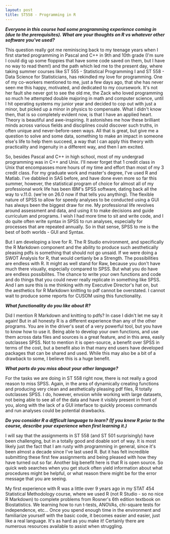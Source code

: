 ```yaml
---
layout: post
title: ST558 - Programming in R
---
```

<i><b>Everyone in this course had some programming experience coming in (due to the prerequisites).  What are your thoughts on R vs whatever other software you've used?</b></i>    

This question really got me reminiscing back to my teenage years when I first started programming in Pascal and C++ in 9th and 10th grade (I'm sure I could dig up some floppies that have some code saved on them, but I have no way to read them!) and the path which led me to the present day, where taking summer courses like ST 555 - Statistical Programming I and ST 558 - Data Science for Statisticians, has rekindled my love for programming.  One of my co-workers mentioned to me, just a few days ago, that she has never seen me this happy, motivated, and dedicated to my coursework.  It's not her fault she never got to see the old me, the Zack who loved programming so much he attempted double majoring in math and computer science, until I hit operating systems my junior year and decided to cop out with just a minor, but picked up a minor in physics to compensate.  What I didn't know then, that is so completely evident now, is that I have an applied heart.  Theory is beautiful and awe-inspiring.  It astonishes me how these brilliant minds across various fields and disciplines could discover such truths, in often unique and never-before-seen ways.  All that is great, but give me a question to solve and some data, something to make an impact in someone else's life to help them succeed, a way that I can apply this theory with practicality and ingenuity in a different way, and then I am excited.

So, besides Pascal and C++ in high school, most of my undergrad programming was in C++ and Unix.  I'll never forget that 1 credit class in Unix that encompasses more hours of my time and effort than most of my 3 credit class.  For my graduate work and master's degree, I've used R and Matlab.  I've dabbled in SAS before, and have done even more so far this summer, however, the statistical program of choice for almost all of my professional work life has been IBM's SPSS software, dating back all the way to v.11.0. (we're on 26.0 now if that tells you anything).  The flexible nature of SPSS to allow for speedy analyses to be conducted using a GUI has always been the biggest draw for me.  My professional life revolves around assessment and data, and using it to make decisions and guide curriculum and programs.  I wish I had more time to sit and write code, and I do quite often write syntax in SPSS to run analyses, especially for processes that are repeated annually.  So in that sense, SPSS to me is the best of both worlds - GUI and Syntax.  

But I am developing a love for R.  The R Studio environment, and specifically the R Markdown component and the ability to produce such aesthetically pleasing pdfs is something that should not go unsaid.  If we were doing a SWOT Analysis for R, that would certianly be a Strength.  The possibilities are endless with R.  It might as well stand for Raw, because you don't have much there visually, especially compared to SPSS.  But what you do have are endless possibilites.  The chance to write your own functions and code and do things that you could never really replicate in something like SPSS.  And I am sure this is me thinking with my Executive Director's hat on, but the aesthetics for R Markdown knitting to pdf cannot be overstated.  I cannot wait to produce some reports for CUSOM using this functionality.

<i><b>What functionality do you like about R?</b></i>    

Did I mention R Markdown and knitting to pdfs?  In case I didn't let me say it again!  But in all honesty R is a different experience than any of the other programs.  You are in the driver's seat of a very powerful tool, but you have to know how to use it.  Being able to develop your own functions, and use them across data files and sources is a great feature, and in this area, easily outclasses SPSS.  Not to mention it is open-source, a benefit over SPSS in terms of the cost, but a benefit also in that many end users have developed packages that can be shared and used.  While this may also be a bit of a drawback to some, I believe this is a huge benefit.


<i><b>What parts do you miss about your other language?</b></i>    

For the tasks we are doing in ST 558 right now, there is not really a good reason to miss SPSS.  Again, in the area of dynamically creating functions and producing very clean and aesthetically pleasing pdf files, R totally outclasses SPSS.  I do, however, envsion while working with large datasets, not being able to see all of the data and have it visibly present in front of you, along with the lack of a GUI interface to quickly process commands and run analyses could be potential drawbacks.


<i><b>Do you consider R a difficult language to learn? (If you knew R prior to the course, describe your experience when first learning it.)</b></i>  

I will say that the assignments in ST 558 (and ST 501 surprisingly) have been challenging, but in a totally good and doable sort of way.  It is most likely just the fact that I am rusty with programming in general, since it's been almost a decade since I've last used R.  But it has felt incredible submitting these first few assignments and being pleased with how they have turned out so far.  Another big benefit here is that R is open source.  So quick web searches when you get stuck often yield information about what procedures might be helpful, or what reason there might be for the error message that you are seeing.  

My first experience with R was a little over 9 years ago in my STAT 454 Statistical Methodology course, where we used R (not R Studio - so no nice R Markdown) to complete problems from Rosner's 6th edition textbook on Biostatistics.  We learning how to run t-tests, ANOVAs, chi-square tests for independence, etc...  Once you spend enough time in the environment and familiarize yourself with the basic code, it becomes easier and easier, just like a real language.  It's as hard as you make it! Certainly there are numerous resources available to assist when struggling.
